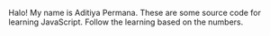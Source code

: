 Halo!
My name is Aditiya Permana.
These are some source code for learning JavaScript.
Follow the learning based on the numbers.
